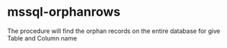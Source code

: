 # mssql-orphanrows
The procedure will find the orphan records on the entire database for give Table and Column name
